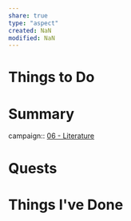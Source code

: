 ```yaml
---
share: true
type: "aspect"
created: NaN 
modified: NaN
---
```

 
# Things to Do

# Summary
campaign:: [06 - Literature](./06%20-%20Literature.md)
# Quests

# Things I've Done

